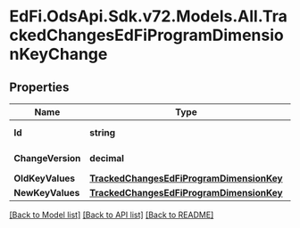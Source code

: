 # EdFi.OdsApi.Sdk.v72.Models.All.TrackedChangesEdFiProgramDimensionKeyChange

## Properties

Name | Type | Description | Notes
------------ | ------------- | ------------- | -------------
**Id** | **string** | Resource identifier | [optional] 
**ChangeVersion** | **decimal** | Change version | [optional] 
**OldKeyValues** | [**TrackedChangesEdFiProgramDimensionKey**](TrackedChangesEdFiProgramDimensionKey.md) |  | [optional] 
**NewKeyValues** | [**TrackedChangesEdFiProgramDimensionKey**](TrackedChangesEdFiProgramDimensionKey.md) |  | [optional] 

[[Back to Model list]](../../README.md#documentation-for-models) [[Back to API list]](../../README.md#documentation-for-api-endpoints) [[Back to README]](../../README.md)

